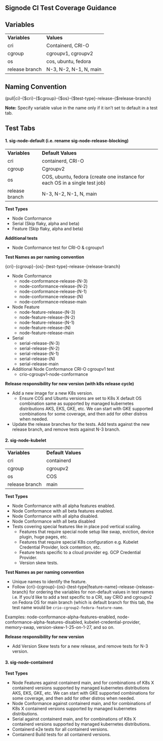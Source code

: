 ## Signode CI Test Coverage Guidance


## Variables


<table>
  <tr>
   <td><strong>Variables</strong>
   </td>
   <td><strong>Values</strong>
   </td>
  </tr>
  <tr>
   <td>cri
   </td>
   <td>Containerd, CRI-O
   </td>
  </tr>
  <tr>
   <td>cgroup
   </td>
   <td>cgroupv1, cgroupv2
   </td>
  </tr>
  <tr>
   <td>os
   </td>
   <td>cos, ubuntu, fedora
   </td>
  </tr>
  <tr>
   <td>release branch
   </td>
   <td>N-3, N-2, N-1, N, main
   </td>
  </tr>
</table>



## Naming Convention

(pull|ci)-{$cri}-{$cgroup}-{$os}-{$test-type}-release-{$release-branch}

**Note:** Specify variable value in the name only if it isn’t set to default in a test tab.


## Test Tabs

#### 1. **sig-node-default (i.e. rename sig-node-release-blocking)**

<table>
  <tr>
   <td>
<strong>Variables</strong>
   </td>
   <td><strong>Default Values</strong>
   </td>
  </tr>
  <tr>
   <td>cri
   </td>
   <td>containerd,  CRI-O
   </td>
  </tr>
  <tr>
   <td>cgroup
   </td>
   <td>Cgroupv2
   </td>
  </tr>
  <tr>
   <td>os
   </td>
   <td>COS, ubuntu, fedora (create one instance for each OS in a single test job)
   </td>
  </tr>
  <tr>
   <td>release branch
   </td>
   <td>N-3, N-2, N-1, N, main
   </td>
  </tr>
</table>


**Test Types**
* Node Conformance
* Serial (Skip flaky, alpha and beta)
* Feature (Skip flaky, alpha and beta)

**Additional tests**
* Node Conformance test for CRI-O & cgroupv1

**Test Names as per naming convention**

{cri}-{cgroup}-{os}-{test-type}-release-{release-branch}

* Node Conformance
    * node-conformance-release-(N-3)
    * node-conformance-release-(N-2)
    * node-conformance-release-(N-1)
    * node-conformance-release-(N)
    * node-conformance-release-main
* Node Feature
    * node-feature-release-(N-3)
    * node-feature-release-(N-2)
    * node-feature-release-(N-1)
    * node-feature-release-(N)
    * node-feature-release-main
* Serial
    * serial-release-(N-3)
    * serial-release-(N-2)
    * serial-release-(N-1)
    * serial-release-(N)
    * serial-release-main
* Additional Node Conformance CRI-O cgroupv1 test
    * crio-cgroupv1-node-conformance

**Release responsibility for new version (with k8s release cycle)**
* Add a new image for a new K8s version.
    * Ensure COS and Ubuntu versions are set to K8s X default OS combination same as supported by managed kubernetes distributions AKS, EKS, GKE, etc. We can start with GKE supported combinations for some coverage, and then add for other distros when needed.
* Update the release branches for the tests. Add tests against the new release branch, and remove tests against N-3 branch.

#### 2. **sig-node-kubelet**

<table>
  <tr>
   <td>
<strong>Variables</strong>
   </td>
   <td><strong>Default Values</strong>
   </td>
  </tr>
  <tr>
   <td>cri
   </td>
   <td>containerd
   </td>
  </tr>
  <tr>
   <td>cgroup
   </td>
   <td>cgroupv2
   </td>
  </tr>
  <tr>
   <td>os
   </td>
   <td>COS
   </td>
  </tr>
  <tr>
   <td>release branch
   </td>
   <td>main
   </td>
  </tr>
</table>


**Test Types**
* Node Conformance with all alpha features enabled.
* Node Conformance with all beta features enabled.
* Node Conformance with all alpha disabled.
* Node Conformance with all beta disabled
* Tests covering special features like in place pod vertical scaling. 
    * Features that require special node setup like swap, eviction, device plugin, huge pages, etc.
    * Features that require special K8s configuration e.g. Kubelet Credential Provider, lock contention, etc.
    * Feature tests specific to a cloud provider eg. GCP Credential Provider.
    * Version skew tests.

**Test Names as per naming convention**
* Unique names to identify the feature.
* Follow {cri}-{cgroup}-{os}-{test-type|feature-name}-release-{release-branch} for ordering the variables for non-default values in test names i.e. If you’d like to add a test specific to a CRI, say CRIO and cgroupv2 on Fedora OS for main branch (which is default branch for this tab, the test name would be `crio-cgroup2-fedora-feature-name`.

Examples: node-conformance-alpha-features-enabled, node-conformance-alpha-features-disabled, kubelet-credential-provider, memory-swap, version-skew-1-25-on-1-27, and so on.

**Release responsibility for new version**
* Add Version Skew tests for a new release, and remove tests for N-3 version.

#### 3. **sig-node-containerd**

**Test Types**
* Node Features against containerd main, and for combinations of K8s X containerd versions supported by managed kubernetes distributions AKS, EKS, GKE, etc. We can start with GKE supported combinations for some coverage, and then add for other distros when needed.
* Node Conformance  against containerd main, and for combinations of K8s X containerd versions supported by managed kubernetes distributions.
* Serial  against containerd main, and for combinations of K8s X containerd versions supported by managed kubernetes distributions.
* Containerd e2e tests for all containerd versions.
* Containerd Build tests for all containerd versions.